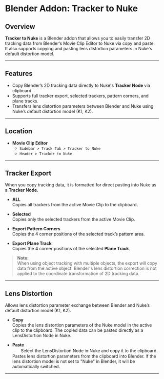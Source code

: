 # Blender Addon: Tracker to Nuke

## Overview
**Tracker to Nuke** is a Blender addon that allows you to easily transfer 2D tracking data from Blender’s Movie Clip Editor to Nuke via copy and paste.  
It also supports copying and pasting lens distortion parameters in Nuke's default distortion model.

---

## Features

- Copy Blender’s 2D tracking data directly to Nuke's **Tracker Node** via clipboard.
- Supports full tracker export, selected trackers, pattern corners, and plane tracks.
- Transfers lens distortion parameters between Blender and Nuke using Nuke’s default distortion model (K1, K2).

---

## Location
- **Movie Clip Editor**  
  - `Sidebar > Track Tab > Tracker to Nuke`  
  - `Header > Tracker to Nuke`

---

## Tracker Export

When you copy tracking data, it is formatted for direct pasting into Nuke as a **Tracker Node**.

- **ALL**  
    Copies all trackers from the active Movie Clip to the clipboard.
  
- **Selected**  
    Copies only the selected trackers from the active Movie Clip.

- **Export Pattern Corners**  
    Copies the 4 corner positions of the selected track’s pattern area.

- **Export Plane Track**  
    Copies the 4 corner positions of the selected **Plane Track**.

>  **Note:**  
When using object tracking with multiple objects, the export will copy data from the active object.
Blender's lens distortion correction is not applied to the coordinate transformation of 2D tracking data.

---

## Lens Distortion

Allows lens distortion parameter exchange between Blender and Nuke’s default distortion model (K1, K2).

- **Copy**  
    Copies the lens distortion parameters of the Nuke model in the active clip to the clipboard. The copied data can be pasted directly as a LensDistortion Node in Nuke.

- **Paste**  
　　Select the LensDistortion Node in Nuke and copy it to the clipboard.
    Pastes lens distortion parameters from the clipboard into Blender. If the lens distortion model is not set to "Nuke" in Blender, it will be automatically switched.

---

